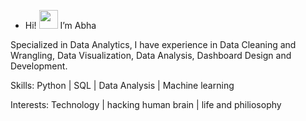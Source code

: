 

-  Hi! <img src="https://raw.githubusercontent.com/MartinHeinz/MartinHeinz/master/wave.gif" width="30px"> I’m Abha

Specialized in Data Analytics, I have experience in Data Cleaning and Wrangling, Data Visualization, Data Analysis, Dashboard Design and Development.

Skills: Python | SQL | Data Analysis | Machine learning

Interests: Technology | hacking human brain | life and philiosophy
